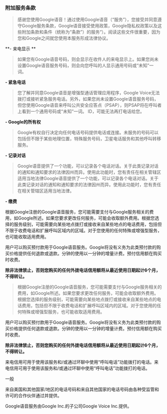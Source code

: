 ### 附加服务条款

> 感谢您使用Google语音！通过使用Google语音（“服务”），您接受并同意遵守Google服务条款，Google语音接受使用政策，Google隐私权政策以及这些附加条款和条件（统称为“条款”）的服务“）。阅读这些文件很重要，因为您和Google之间就您使用本服务形成法律协议。

**-  来电显示 **

> 如果您有Google语音号码，则会显示在收件人的来电显示上。如果您尚未设置Google语音服务号码，则会向您呼叫的人显示通用号码或“未知”一词。

**- 紧急电话**

> 您了解并同意Google语音是增强型通话管理应用程序，Google Voice无法拨打或接听紧急服务电话。另外，如果您尚未设置Google语音服务号码，但您使用Google语音来呼叫公共安全应答点（PSAP），则PSAP将在呼叫者上看到一个通用号码或“未知”一词。 ID，可能无法再打电话给您。

**- Google的所有权**

> Google有权自行决定向任何电话号码提供电话或连接。未服务的号码可以包括但不限于某些地理位置，特殊服务号码，卫星电话服务和其他呼叫转移服务。

**- 记录对话**

> Google语音提供了一个功能，可以记录各个电话对话。关于此类记录对话的通知和通知要求的法律因州而异。使用此功能时，您有责任在相关管辖区适用当地法律Google语音提供了一个功能，可以记录各个电话对话。关于此类记录对话的通知和通知要求的法律因州而异。使用此功能时，您有责任在相关管辖区适用当地法律。

**- 缴费**

根据Google注册的Google语音服务，您可能需要支付与Google服务相关的费用，如Google所述。如果您要求更改任何服务，可能会收取额外费用。根据您选择的服务级别，可能需要向某些地点拨打或接收来自某些地点的电话费用，包括但不限于收费电话和扩展呼叫区域内的区域。对于您使用的任何特殊或增强型服务，也可能收取适用费用。

用户可以购买预付款用于Google语音服务。Google将没有义务为此类预付款的购买价格提供任何退款或退款。分钟的使用以一分钟的增量计费。预付信用额在购买时收费。

**除非法律禁止，否则您购买的任何外拨电话信用额将从最近使用日期起计6个月，不得转让。**

> 根据Google注册的Google语音服务，您可能需要支付与Google服务相关的费用，如Google所述。如果您要求更改任何服务，可能会收取额外费用。根据您选择的服务级别，可能需要向某些地点拨打或接收来自某些地点的电话费用，包括但不限于收费电话和扩展呼叫区域内的区域。对于您使用的任何特殊或增强型服务，也可能收取适用费用。

用户可以购买预付款用于Google语音服务。Google将没有义务为此类预付款的购买价格提供任何退款或退款。分钟的使用以一分钟的增量计费。预付信用额在购买时收费。

**除非法律禁止，否则您购买的任何外拨电话信用额将从最近使用日期起计6个月，不得转让。**

来电信用可用于使用该服务和/或通过环聊中使用“呼叫电话”功能拨打的电话。来电信用可用于使用该服务和/或通过环聊中使用“呼叫电话”功能拨打的电话。

一般

来自美国和其他国家/地区的电话号码和来自其他国家的电话号码由各种受监管和许可的合作伙伴通过并提供。

Google语音服务由Google Inc.的子公司Google Voice Inc.提供。
